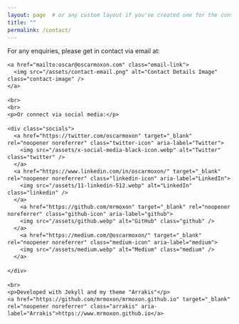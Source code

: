 ```yaml
---
layout: page  # or any custom layout if you've created one for the contact page
title: ""
permalink: /contact/
---
```


<div class="contact-column">
    <p>For any enquiries, please get in contact via email at:</p>
    
    <a href="mailto:oscar@oscarmoxon.com" class="email-link">
      <img src="/assets/contact-email.png" alt="Contact Details Image" class="contact-image" />
    </a>
  
    <br>
    <br>
    <p>Or connect via social media:</p>
  
    <div class="socials">
      <a href="https://twitter.com/oscarmoxon" target="_blank" rel="noopener noreferrer" class="twitter-icon" aria-label="Twitter">
        <img src="/assets/x-social-media-black-icon.webp" alt="Twitter" class="twitter" />
      </a>
      <a href="https://www.linkedin.com/in/oscarmoxon/" target="_blank" rel="noopener noreferrer" class="linkedin-icon" aria-label="LinkedIn">
        <img src="/assets/11-linkedin-512.webp" alt="LinkedIn" class="linkedin" />
      </a>
        <a href="https://github.com/mrmoxon" target="_blank" rel="noopener noreferrer" class="github-icon" aria-label="github">
        <img src="/assets/github.webp" alt="GitHub" class="github" />
      </a>
        <a href="https://medium.com/@oscarmoxon/" target="_blank" rel="noopener noreferrer" class="medium-icon" aria-label="medium">
        <img src="/assets/medium.webp" alt="Medium" class="medium" />
      </a>

    </div>

    <br>
    <p>Developed with Jekyll and my theme "Arrakis"</p>
    <a href="https://github.com/mrmoxon/mrmoxon.github.io" target="_blank" rel="noopener noreferrer" class="arrakis" aria-label="Arrakis">https://www.mrmoxon.github.io</a>
    
  
  </div>
  